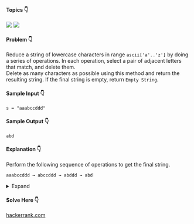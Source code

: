 #### Topics :point_down:
![](https://img.shields.io/badge/-stack-wheat)
![](https://img.shields.io/badge/-string-wheat)
#### Problem :point_down:
Reduce a string of lowercase characters in range `ascii['a'..'z']` by doing a series of operations. In each operation, select a pair of adjacent letters that match, and delete them.  
Delete as many characters as possible using this method and return the resulting string. If the final string is empty, return `Empty String`.
#### Sample Input :point_down:
```
s = "aaabccddd"
```
#### Sample Output :point_down:
```
abd
```
#### Explanation :point_down:
Perform the following sequence of operations to get the final string.
```
aaabccddd → abccddd → abddd → abd
```
<details>
<summary>Expand</summary>

#### Python :point_down:
```py
def solve(s):
    t = [] # stack
    for i in range(len(s)):
        if (not(t)):
            t.append(s[i])
        elif (t[-1] == s[i]):
            t.pop()
        else:
            t.append(s[i])
            
    return ''.join(t) if (t) else 'Empty String'
```  
#### Time Complexity :point_down:
```
O(n)
```
#### Space Complexity :point_down:
```
O(n)
```
</details>

#### Solve Here :point_down:
[hackerrank.com](https://www.hackerrank.com/challenges/reduced-string/problem)
